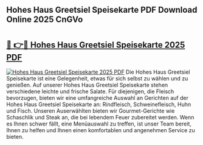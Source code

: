## Hohes Haus Greetsiel Speisekarte PDF Download Online 2025 CnGVo

# <h2><a href="http://gc6s9eo.nevu.top/?p=Hohes+Haus+Greetsiel+Speisekarte">🔗 👉🔴 Hohes Haus Greetsiel Speisekarte 2025 PDF</a></h2>

[![Hohes Haus Greetsiel Speisekarte 2025 PDF](https://i.imgur.com/dBaPXMq.png)](http://gc6s9eo.nevu.top/?p=Hohes+Haus+Greetsiel+Speisekarte)
Die Hohes Haus Greetsiel Speisekarte ist eine Gelegenheit, etwas für sich selbst zu wählen und zu genießen. Auf unserer Hohes Haus Greetsiel Speisekarte stehen verschiedene leichte und frische Salate. Für diejenigen, die Fleisch bevorzugen, bieten wir eine umfangreiche Auswahl an Gerichten auf der Hohes Haus Greetsiel Speisekarte an: Rindfleisch, Schweinefleisch, Huhn und Fisch. Unseren Auserwählten bieten wir Gourmet-Gerichte wie Schaschlik und Steak an, die bei lebendem Feuer zubereitet werden. Wenn es Ihnen schwer fällt, eine Menüauswahl zu treffen, ist unser Team bereit, Ihnen zu helfen und Ihnen einen komfortablen und angenehmen Service zu bieten.
